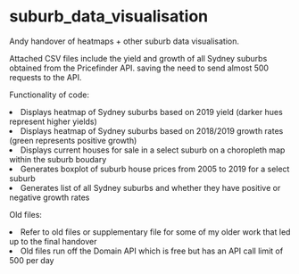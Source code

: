 # suburb_data_visualisation
Andy handover of heatmaps + other suburb data visualisation. 

Attached CSV files include the yield and growth of all Sydney suburbs obtained from the Pricefinder API. saving the need to send almost 500 requests to the API. 

Functionality of code:
<li>Displays heatmap of Sydney suburbs based on 2019 yield (darker hues represent higher yields)</li>
<li>Displays heatmap of Sydney suburbs based on 2018/2019 growth rates (green represents positive growth)</li>
<li>Displays current houses for sale in a select suburb on a choropleth map within the suburb boudary</li>
<li>Generates boxplot of suburb house prices from 2005 to 2019 for a select suburb</li>
<li>Generates list of all Sydney suburbs and whether they have positive or negative growth rates</li>

Old files:
<li>Refer to old files or supplementary file for some of my older work that led up to the final handover</li>
<li>Old files run off the Domain API which is free but has an API call limit of 500 per day</li>

